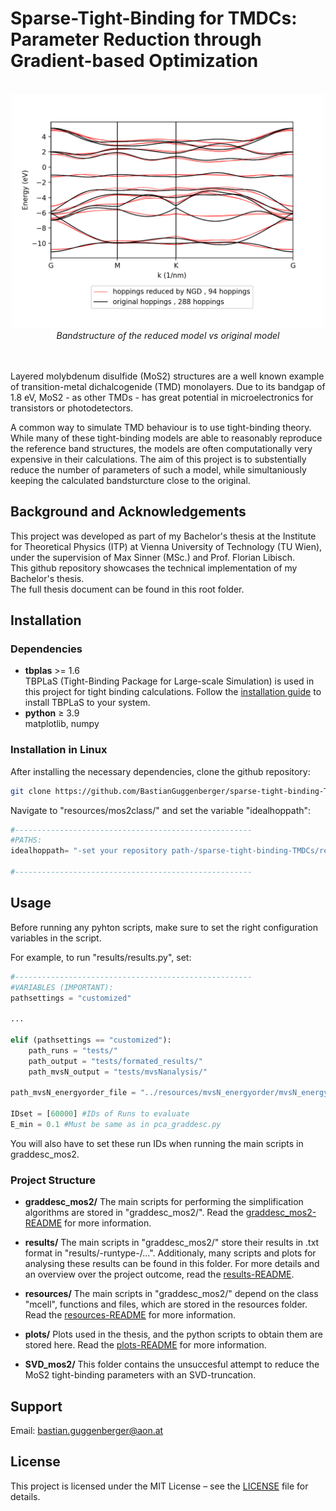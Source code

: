 # Sparse-Tight-Binding for TMDCs: Parameter Reduction through Gradient-based Optimization
<div align="center">
  <br>
  <img src="results/importantresults/graddesc_bands_run1007.png" alt="Header" width="500" />
  <br>
  <em>Bandstructure of the reduced model vs original model</em>
  <br>
  <br>
  <br>
</div>

Layered molybdenum disulfide (MoS2) structures are a well known example of transition-metal dichalcogenide (TMD) monolayers. Due to its bandgap of 1.8 eV, MoS2 - as other TMDs - has great potential in microelectronics for transistors or photodetectors.   


A common way to simulate TMD behaviour is to use tight-binding theory. While many of these tight-binding models are able to reasonably reproduce the reference band structures, the models are often computationally very expensive in their calculations. The aim of this project is to substentially reduce the number of parameters of such a model, while simultaniously keeping the calculated bandsturcture close to the original.  

## Background and Acknowledgements
This project was developed as part of my Bachelor's thesis at the Institute for Theoretical Physics (ITP) at Vienna University of Technology (TU Wien), under the supervision of Max Sinner (MSc.) and Prof. Florian Libisch.  
This github repository showcases the technical implementation of my Bachelor's thesis.  
The full thesis document can be found in this root folder.

## Installation
### Dependencies

- **tbplas** >= 1.6  
TBPLaS (Tight-Binding Package for Large-scale Simulation) is used in this project for tight binding calculations. Follow the [installation guide](https://www.tbplas.net/install.html) to install TBPLaS to your system.
- **python** ≥ 3.9  
matplotlib, numpy

### Installation in Linux
After installing the necessary dependencies, clone the github repository: 

```bash
git clone https://github.com/BastianGuggenberger/sparse-tight-binding-TMDCs
```
Navigate to "resources/mos2class/" and set the variable "idealhoppath":  

```python
#-----------------------------------------------------
#PATHS:
idealhoppath= "-set your repository path-/sparse-tight-binding-TMDCs/resources/idealhoplist/idealhoplist.txt"

#-----------------------------------------------------
```

## Usage
Before running any pyhton scripts, make sure to set the right configuration variables in the script.  

For example, to run "results/results.py", set:  
```python
#-----------------------------------------------------
#VARIABLES (IMPORTANT):
pathsettings = "customized"

...

elif (pathsettings == "customized"):
    path_runs = "tests/"
    path_output = "tests/formated_results/"
    path_mvsN_output = "tests/mvsNanalysis/"

path_mvsN_energyorder_file = "../resources/mvsN_energyorder/mvsN_energyorder.txt"

IDset = [60000] #IDs of Runs to evaluate
E_min = 0.1 #Must be same as in pca_graddesc.py

```  

You will also have to set these run IDs when running the main scripts in graddesc_mos2.  


### Project Structure

- **graddesc_mos2/**
The main scripts for performing the simplification algorithms are stored in "graddesc_mos2/". Read the [graddesc_mos2-README](graddesc_mos2/README.md) for more information.  

- **results/**
The main scripts in "graddesc_mos2/" store their results in .txt format in "results/-runtype-/...". Additionaly, many scripts and plots for analysing these results can be found in this folder. For more details and an overview over the project outcome, read the [results-README](results/README.md).  

- **resources/**
The main scripts in "graddesc_mos2/" depend on the class "mcell", functions and files, which are stored in the resources folder. Read the [resources-README](resources/README.md) for more information.  

- **plots/**
Plots used in the thesis, and the python scripts to obtain them are stored here. Read the [plots-README](plots/README.md) for more information.  

- **SVD_mos2/**
This folder contains the unsuccesful attempt to reduce the MoS2 tight-binding parameters with an SVD-truncation.

## Support
Email: bastian.guggenberger@aon.at

## License
This project is licensed under the MIT License – see the [LICENSE](LICENSE.txt) file for details.